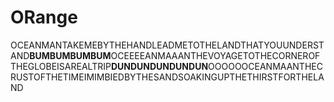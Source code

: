 # ORange
OCEANMANTAKEMEBYTHEHANDLEADMETOTHELANDTHATYOUUNDERSTAND**BUMBUMBUMBUM**OCEEEEANMAAANTHEVOYAGETOTHECORNEROFTHEGLOBEISAREALTRIP**DUNDUNDUNDUNDUN**OOOOOOCEANMAANTHECRUSTOFTHETIMEIMIMBIEDBYTHESANDSOAKINGUPTHETHIRSTFORTHELAND
